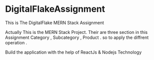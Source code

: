 # DigitalFlakeAssignment

This is The DigitalFlake MERN Stack Assignment

Actually This is the MERN Stack Project. Their are three section in this Assignment Category , Subcategory , Product . so to apply the diffrent operation .

Build the application with the help of ReactJs & Nodejs Technology
